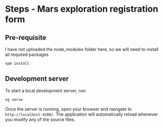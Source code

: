 # Steps - Mars exploration registration form

## Pre-requisite

I have not uploaded the node_modules folder here, so we will need to install all required packages

```bash
npm install
```

## Development server

To start a local development server, run:

```bash
ng serve
```

Once the server is running, open your browser and navigate to `http://localhost:4200/`. The application will automatically reload whenever you modify any of the source files.
